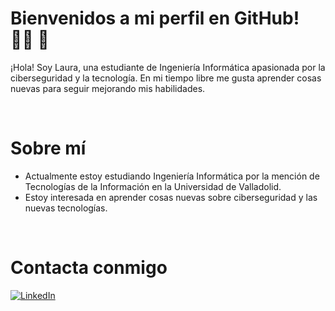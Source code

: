 # Bienvenidos a mi perfil en GitHub! :woman_student: :rocket:

¡Hola! Soy Laura, una estudiante de Ingeniería Informática apasionada por la ciberseguridad y la tecnología. En mi tiempo libre me gusta aprender cosas nuevas para seguir mejorando mis habilidades.  

<br>

# Sobre mí 

- Actualmente estoy estudiando Ingeniería Informática por la mención de Tecnologías de la Información en la Universidad de Valladolid.
- Estoy interesada en aprender cosas nuevas sobre ciberseguridad y las nuevas tecnologías.  

<br>


# Contacta conmigo

[![LinkedIn](https://img.shields.io/badge/Gmail-D14836?style=for-the-badge&logo=gmail&logoColor=white)](laurabezmat@gmail.com)



<!--
**LauraxBM/LauraxBM** is a ✨ _special_ ✨ repository because its `README.md` (this file) appears on your GitHub profile.

Here are some ideas to get you started:

- 🔭 I’m currently working on ...
- 🌱 I’m currently learning ...
- 👯 I’m looking to collaborate on ...
- 🤔 I’m looking for help with ...
- 💬 Ask me about ...
- 📫 How to reach me: ...
- 😄 Pronouns: ...
- ⚡ Fun fact: ...
-->
